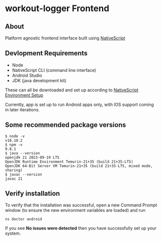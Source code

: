 # workout-logger Frontend

## About

Platform agnostic frontend interface built using [NativeScript](https://docs.nativescript.org/)

## Devlopment Requirements

- Node 
- NativeScript CLI (command line interface) 
- Android Studio 
- JDK (java development kit)

These can all be downloaded and set up according to [NativeScript Environment Setup](https://docs.nativescript.org/setup/)

Currently, app is set up to run Android apps only, with IOS support coming in later iterations.

## Some recommended package versions

    $ node -v
    v18.18.2
    $ npm -v
    9.8.1
    $ java --version
    openjdk 21 2023-09-19 LTS
    OpenJDK Runtime Environment Temurin-21+35 (build 21+35-LTS)
    OpenJDK 64-Bit Server VM Temurin-21+35 (build 21+35-LTS, mixed mode, sharing)
    $ javac --version
    javac 21

## Verify installation

To verify that the installation was successful, open a new Command Prompt window (to ensure the new environment variables are loaded) and run

    ns doctor android

If you see **No issues were detected** then you have successfully set up your system.
